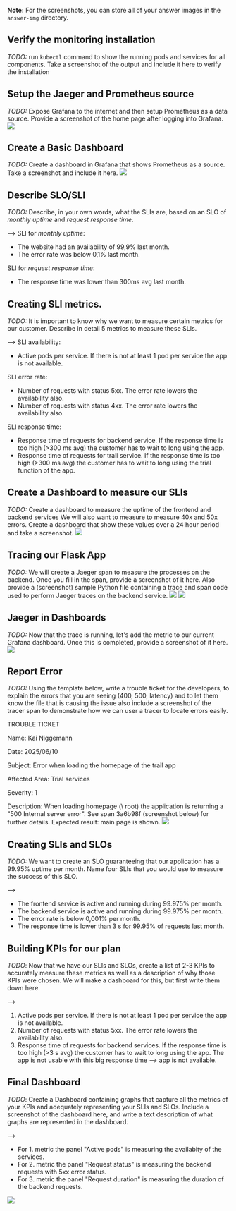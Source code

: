 **Note:** For the screenshots, you can store all of your answer images in the `answer-img` directory.

## Verify the monitoring installation

*TODO:* run `kubectl` command to show the running pods and services for all components. Take a screenshot of the output and include it here to verify the installation

## Setup the Jaeger and Prometheus source
*TODO:* Expose Grafana to the internet and then setup Prometheus as a data source. Provide a screenshot of the home page after logging into Grafana.
<img src="./answer_img/Grafana-homepage.png"/>

## Create a Basic Dashboard
*TODO:* Create a dashboard in Grafana that shows Prometheus as a source. Take a screenshot and include it here.
<img src="./answer_img/grafana-prometheus-dashboard.png"/>

## Describe SLO/SLI
*TODO:* Describe, in your own words, what the SLIs are, based on an SLO of *monthly uptime* and *request response time*.

--> SLI for *monthly uptime*: 
* The website had an availability of 99,9% last month.
* The error rate was below 0,1% last month.
  
SLI for *request response time*: 
* The response time was lower than 300ms avg last month.

## Creating SLI metrics.
*TODO:* It is important to know why we want to measure certain metrics for our customer. Describe in detail 5 metrics to measure these SLIs. 

--> SLI availability: 
* Active pods per service. If there is not at least 1 pod per service the app is not available.
  
SLI error rate:
* Number of requests with status 5xx. The error rate lowers the availability also.
* Number of requests with status 4xx. The error rate lowers the availability also.
  
SLI response time:
* Response time of requests for backend service. If the response time is too high (>300 ms avg) the customer has to wait to long using the app.
* Response time of requests for trail service. If the response time is too high (>300 ms avg) the customer has to wait to long using the trial function of the app.


## Create a Dashboard to measure our SLIs
*TODO:* Create a dashboard to measure the uptime of the frontend and backend services We will also want to measure to measure 40x and 50x errors. Create a dashboard that show these values over a 24 hour period and take a screenshot.
<img src="./answer_img/Grafana-dashboard-app-kpi.png"/>

## Tracing our Flask App
*TODO:*  We will create a Jaeger span to measure the processes on the backend. Once you fill in the span, provide a screenshot of it here. Also provide a (screenshot) sample Python file containing a trace and span code used to perform Jaeger traces on the backend service.
<img src="./answer_img/jaeger.png"/>
<img src="./answer_img/tracing-code.png"/>

## Jaeger in Dashboards
*TODO:* Now that the trace is running, let's add the metric to our current Grafana dashboard. Once this is completed, provide a screenshot of it here.
<img src="./answer_img/grafana-jaeger.png"/>

## Report Error
*TODO:* Using the template below, write a trouble ticket for the developers, to explain the errors that you are seeing (400, 500, latency) and to let them know the file that is causing the issue also include a screenshot of the tracer span to demonstrate how we can user a tracer to locate errors easily.

TROUBLE TICKET

Name: Kai Niggemann

Date: 2025/06/10

Subject: Error when loading the homepage of the trail app

Affected Area: Trial services

Severity: 1

Description: When loading homepage (\ root) the application is returning a "500 Internal server error". See span 3a6b98f (screenshot below) for further details.
Expected result: main page is shown.
<img src="./answer_img/jaeger-span.png"/>


## Creating SLIs and SLOs
*TODO:* We want to create an SLO guaranteeing that our application has a 99.95% uptime per month. Name four SLIs that you would use to measure the success of this SLO.

-->
* The frontend service is active and running during 99.975% per month.
* The backend service is active and running during 99.975% per month.
* The error rate is below 0,001% per month.
* The response time is lower than 3 s for 99.95% of requests last month.


## Building KPIs for our plan
*TODO*: Now that we have our SLIs and SLOs, create a list of 2-3 KPIs to accurately measure these metrics as well as a description of why those KPIs were chosen. We will make a dashboard for this, but first write them down here.

-->
1. Active pods per service. If there is not at least 1 pod per service the app is not available.
2. Number of requests with status 5xx. The error rate lowers the availability also.
3. Response time of requests for backend services. If the response time is too high (>3 s avg) the customer has to wait to long using the app. The app is not usable with this big response time --> app is not available.


## Final Dashboard
*TODO*: Create a Dashboard containing graphs that capture all the metrics of your KPIs and adequately representing your SLIs and SLOs. Include a screenshot of the dashboard here, and write a text description of what graphs are represented in the dashboard.

-->
* For 1. metric the panel "Active pods" is measuring the availabity of the services.
* For 2. metric the panel "Request status" is measuring the backend requests with 5xx error status.
* For 3. metric the panel "Request duration" is measuring the duration of the backend requests.

<img src="./answer_img/grafana-slis.png"/>
